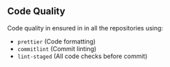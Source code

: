 ## Code Quality

Code quality in ensured in in all the repositories using:

- `prettier` (Code formatting)
- `commitlint` (Commit linting)
- `lint-staged` (All code checks before commit)
